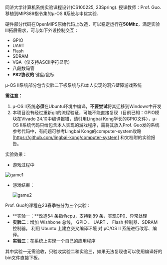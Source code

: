 同济大学计算机系统实验课程设计(CS100225, 23Spring). 授课教师：Prof. Guo. 
移植到MIPS89指令集的μ-OS II系统与申优实验.

硬件部分代码在OpenMIPS原始代码上改造，可以稳定运行在**50Mhz**，满足实验III拓展需求，可与如下外设控制交互：

- GPIO
- UART
- Flash
- SDRAM
- VGA（仅支持ASCII字符显示）
- 八段数码管
- **PS2协议的** 键盘/鼠标

μ-OS II系统部分包含实验二下板系统与和本人实现的洞穴壁障游戏系统

**需注意：**

1. μ-OS II系统**必须**在Ubuntu环境中编译，**不要尝试**将其迁移到Windows中开发
2. 本项目没有经过重新git的流程验证，可能不能直接复现（目前已知：GPIO模块在Vivado 24.10中编译报错，请引用Lingbai Kong学长的GPIO文件），μ-OS II系统代码只给包含本人实现的游戏程序，需将其放入Prof. Guo发的系统参考代码中，有问题可参考Lingbai Kong的computer-system攻略[https://github.com/lingbai-kong/computer-system] 和文档附的实验报告。

实验效果：

- 游戏过程中

![game1](figures/game1.jpg)

- 游戏结束：

  ![game2](figures/game2.jpg)



Prof. Guo的课程在23春季被分为三个实验：

- **实验一：**改造54 条指令cpu，支持到89 条，实现CP0、异常处理
- **实验二**：增加 Wishbone 总线， GPIO 、 UART 、 Flash 控制器、SDRAM 控制器。 利用 Ubuntu 上建立交叉编译环境 对 μC/OS II 系统进行改写、编译。
- **实验三**：在系统上实现一个自己的应用程序

其中实验一无需验收，只验收实验二和实验三，如果无法复现也可以使用编译好的bin文件直接下板。
